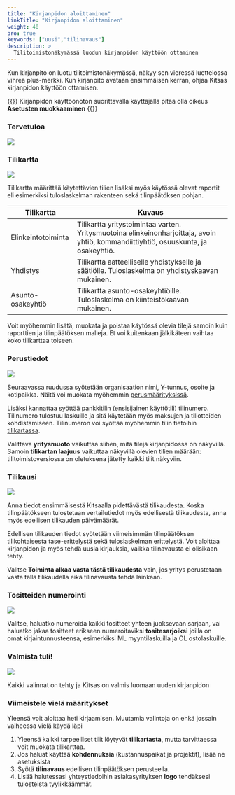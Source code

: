 ```yaml
---
title: "Kirjanpidon aloittaminen"
linkTitle: "Kirjanpidon aloittaminen"
weight: 40
pro: true
keywords: ["uusi","tilinavaus"]
description: >
  Tilitoimistonäkymässä luodun kirjanpidon käyttöön ottaminen
---
```


Kun kirjanpito on luotu tilitoimistonäkymässä, näkyy sen vieressä luettelossa vihreä plus-merkki. Kun kirjanpito avataan ensimmäisen kerran, ohjaa Kitsas kirjanpidon käyttöön ottamisen.

{{<alert title="Asetusoikeudet vaaditaan">}}
Kirjanpidon käyttöönoton suorittavalla käyttäjällä pitää olla oikeus **Asetusten muokkaaminen**
{{</alert>}}

### Tervetuloa

![](/img/fi/toimisto/uusi1.png)

### Tilikartta

![](/img/fi/toimisto/uusi2.png)

Tilikartta määrittää käytettävien tilien lisäksi
myös käytössä olevat raportit eli esimerkiksi tuloslaskelman rakenteen sekä
tilinpäätöksen pohjan.

| Tilikartta         | Kuvaus                                                                                                                              |
| ------------------ | ----------------------------------------------------------------------------------------------------------------------------------- |
| Elinkeintotoiminta | Tilikartta yritystoimintaa varten. Yritysmuotoina elinkeinonharjoittaja, avoin yhtiö, kommandiittiyhtiö, osuuskunta, ja osakeyhtiö. |
| Yhdistys           | Tilikartta aatteelliselle yhdistykselle ja säätiölle. Tuloslaskelma on yhdistyskaavan mukainen.                                     |
| Asunto-osakeyhtiö  | Tilikartta asunto-osakeyhtiöille. Tuloslaskelma on kiinteistökaavan mukainen.                                                       |

Voit myöhemmin lisätä, muokata ja poistaa käytössä olevia tilejä samoin kuin
raporttien ja tilinpäätöksen malleja. Et voi kuitenkaan jälkikäteen vaihtaa koko tilikarttaa toiseen.

### Perustiedot

![](/img/fi/toimisto/uusi3.png)

Seuraavassa ruudussa syötetään organisaation nimi, Y-tunnus, osoite ja kotipaikka. Näitä voi muokata
myöhemmin [perusmäärityksissä](/maaritykset/perusvalinnat/).

Lisäksi kannattaa syöttää pankkitilin (ensisijainen käyttötili) tilinumero. Tilinumero tulostuu laskuille ja
sitä käytetään myös maksujen ja tiliotteiden kohdistamiseen. Tilinumeron voi syöttää myöhemmin
tilin tietoihin [tilikartassa](/maaritykset/tilikartta).

Valittava **yritysmuoto** vaikuttaa siihen, mitä tilejä kirjanpidossa on näkyvillä. Samoin **tilikartan laajuus** vaikuttaa näkyvillä olevien tilien määrään: tilitoimistoversiossa on oletuksena jätetty kaikki tilit näkyviin.

### Tilikausi

![](/img/fi/toimisto/uusi4.png)

Anna tiedot ensimmäisestä Kitsaalla pidettävästä tilikaudesta. Koska tilinpäätökseen tulostetaan vertailutiedot myös edellisestä tilikaudesta, anna myös edellisen tilikauden
päivämäärät.

Edellisen tilikauden tiedot syötetään viimeisimmän tilinpäätöksen tilikohtaisesta
tase-erittelystä sekä tuloslaskelman erittelystä. Voit aloittaa kirjanpidon ja myös tehdä
uusia kirjauksia, vaikka tilinavausta ei olisikaan tehty.

Valitse **Toiminta alkaa vasta tästä tilikaudesta** vain, jos yritys perustetaan vasta tällä tilikaudella eikä tilinavausta tehdä lainkaan.

### Tositteiden numerointi

![](/img/fi/toimisto/uusi5.png)

Valitse, haluatko numeroida kaikki tositteet yhteen juoksevaan sarjaan, vai haluatko jakaa tositteet erikseen numeroitaviksi **tositesarjoiksi** joilla on omat kirjaintunnusteensa, esimerkiksi ML myyntilaskuilla ja OL ostolaskuille.

### Valmista tuli!

![](/img/fi/toimisto/uusi6.png)

Kaikki valinnat on tehty ja Kitsas on valmis luomaan uuden kirjanpidon

### Viimeistele vielä määritykset

Yleensä voit aloittaa heti kirjaamisen. Muutamia valintoja on ehkä jossain vaiheessa vielä käydä läpi

1. Yleensä kaikki tarpeelliset tilit löytyvät **tilikartasta**, mutta tarvittaessa voit muokata tilikarttaa.
2. Jos haluat käyttää **kohdennuksia** (kustannuspaikat ja projektit), lisää ne asetuksista
3. Syötä **tilinavaus** edellisen tilinpäätöksen perusteella.
4. Lisää halutessasi yhteystiedoihin asiakasyrityksen **logo** tehdäksesi tulosteista tyylikkäämmät.

